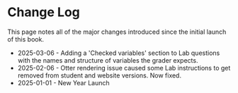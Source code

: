 # Change Log

This page notes all of the major changes introduced since the initial launch of this book.

- 2025-03-06 - Adding a 'Checked variables' section to Lab questions with the names and structure of variables the grader expects.
- 2025-02-06 - Otter rendering issue caused some Lab instructions to get removed from student and website versions. Now fixed.
- 2025-01-01 - New Year Launch
